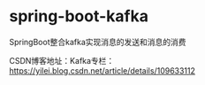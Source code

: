 # spring-boot-kafka
SpringBoot整合kafka实现消息的发送和消息的消费


CSDN博客地址：Kafka专栏：https://yilei.blog.csdn.net/article/details/109633112

